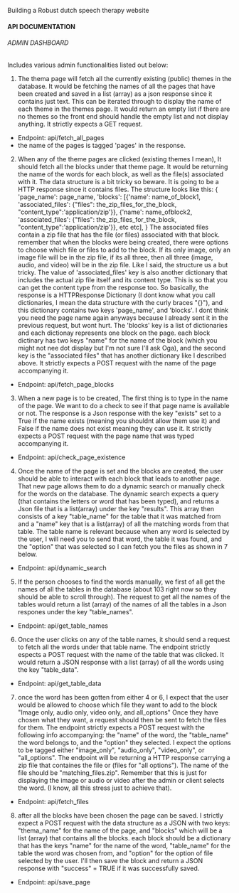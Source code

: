 Building a Robust dutch speech therapy website

#### API DOCUMENTATION

###### ADMIN DASHBOARD
Includes various admin functionalities listed out below:

1. The thema page will fetch all the currently existing (public) themes in the database. It would be fetching the names of all the pages that have been created and saved in a list (array) as a json response since it contains just text. This can be iterated through to display the name of each theme in the themes page. It would return an empty list if there are no themes so the front end should handle the empty list and not display anything. It strictly expects a GET request.
- Endpoint: api/fetch_all_pages
- the name of the pages is tagged 'pages' in the response.

2. When any of the theme pages are clicked (existing themes I mean), It should fetch all the blocks under that theme page. It would be returning the name of the words for each block, as well as the file(s) associated with it. The data structure is a bit tricky so beware. It is going to be a HTTP response since it contains files. The structure looks like this:
 {
            'page_name': page_name,
            'blocks': [{'name': name_of_block1, 'associated_files': {"files": the_zip_files_for_the_block, "content_type":'application/zip'}}, {'name': name_ofblock2, 'associated_files': {"files": the_zip_files_for_the_block, "content_type":'application/zip'}}, etc etc],
        }
The associated files contain a zip file that has the file (or files) associated with that block. remember that when the blocks were being created, there were options to choose which file or files to add to the block. If its only image, only an image file will be in the zip file, if its all three, then all three (image, audio, and video) will be in the zip file. Like I said, the structure us a but tricky. The value of 'associated_files' key is also another dictionary that includes the actual zip file itself and its content type. This is so that you can get the content type from the response too. So basically, the response is a HTTPResponse Dictionary (I dont know what you call dictionaries, I mean the data structure with the curly braces "{}"), and this dictionary contains two keys 'page_name', and 'blocks'. I dont think you need the page name  again anyways because I already sent it in the previous request, but wont hurt. The 'blocks' key is a list of dictionaries and each dictionay represents one block on the page. each block dictinary has two keys "name" for the name of the block (which you might not nee dot display but I'm not sure I'll ask Oga), and the second key is the "associated files" that has another dictionary like I described above. It strictly expects a POST request with the name of the page accompanying it.
- Endpoint: api/fetch_page_blocks

3. When a new page is to be created, The first thing is to type in the name of the page. We want to do a check to see if that page name is available or not. The response is a Json response with the key "exists" set to a True if the name exists (meaning you shouldnt allow them use it) and False if the name does not exist meaning they can use it. It strictly expects a POST request with the page name that was typed accompanying it.
- Endpoint: api/check_page_existence

4. Once the name of the page is set and the blocks are created, the user should be able to interact with each block that leads to another page. That new page allows them to do a dynamic search or manually check for the words on the database. The dynamic search expects a query (that contains the letters or word that has been typed), and returns a Json file that is a list(array) under the key "results". This array then consists of a key "table_name" for the table that it was matched from and a "name" key that is a list(array) of all the matching words from that table. The table name is relevant because when any word is selected by the user, I will need you to send that word, the table it was found, and the "option" that was selected so I can fetch you the files as shown in 7 below.
- Endpoint: api/dynamic_search

5. If the person chooses to find the words manually, we first of all get the names of all the tables in the database (about 103 right now so they should be able to scroll through). The request to get all the names of the tables would return a list (array) of the names of all the tables in a Json respones under the key "table_names".
- Endpoint: api/get_table_names

6. Once the user clicks on any of the table names, it should send a request to fetch all the words under that table name. The endpoint strictly espects a POST request with the name of the table that was clicked. It would return a JSON response with a list (array) of all the words using the key "table_data".
- Endpoint: api/get_table_data

7. once the word has been gotten from either 4 or 6, I expect that the user would be allowed to choose which file they want to add to the block "Image only, audio only, video only, and all_options" Once they have chosen what they want, a request should then be sent to fetch the files for them. The endpoint strictly expects a POST request with the following info accompanying: the "name" of the word, the "table_name" the word belongs to, and the "option" they selected. I expect the options to be tagged either "image_only", "audio_only", "video_only", or "all_options". The endpoint will be returning a HTTP response carrying a zip file that containes the file or (files for "all options"). The name of the file should be "matching_files.zip".  Remember that this is just for displaying the image or audio or video after the admin or client selects the word. (I know, all this stress just to achieve that).
- Endpoint: api/fetch_files

8. after all the blocks have been chosen the page can be saved. I strictly expect a POST request with the data structure as a JSON with two keys: "thema_name" for the name of the page, and "blocks" which will be a list (array) that contains all the blocks. each block should be a dictionary that has the keys "name" for the name of the word, "table_name" for the table the word was chosen from, and "option" for the option of file selected by the user. I'll then save the block and return a JSON response with "success" = TRUE if it was successfully saved.
- Endpoint: api/save_page